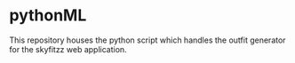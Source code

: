 # pythonML
This repository houses the python script which handles the outfit generator for the skyfitzz web application.
